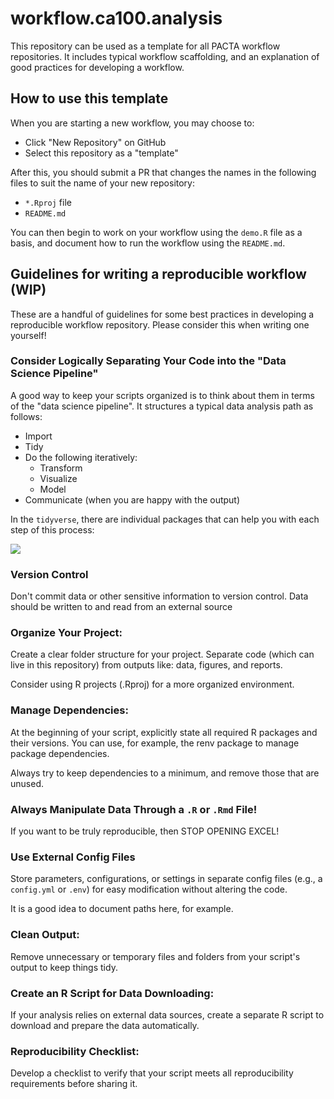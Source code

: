 # workflow.ca100.analysis
This repository can be used as a template for all PACTA workflow repositories. It includes typical workflow scaffolding, and an explanation of good practices for developing a workflow.

## How to use this template

When you are starting a new workflow, you may choose to: 
* Click "New Repository" on GitHub
* Select this repository as a "template"

After this, you should submit a PR that changes the names in the following files to suit the name of your new repository:
* `*.Rproj` file
* `README.md`

You can then begin to work on your workflow using the `demo.R` file as a basis, and document how to run the workflow using the `README.md`.

## Guidelines for writing a reproducible workflow (WIP)

These are a handful of guidelines for some best practices in developing a reproducible workflow repository. Please consider this when writing one yourself!


### Consider Logically Separating Your Code into the "Data Science Pipeline"

A good way to keep your scripts organized is to think about them in terms of the "data science pipeline". It structures a typical data analysis path as follows:

* Import
* Tidy
* Do the following iteratively:
  * Transform
  * Visualize
  * Model
* Communicate (when you are happy with the output)

In the `tidyverse`, there are individual packages that can help you with each step of this process:

[<img src="https://teachdatascience.com/post/tidyverse/tidyverse-package-workflow.png">](http://google.com.au/)



### Version Control
Don't commit data or other sensitive information to version control. Data should be written to and read from an external source

### Organize Your Project:

Create a clear folder structure for your project. Separate code (which can live in this repository) from outputs like: data, figures, and reports.

Consider using R projects (.Rproj) for a more organized environment.

### Manage Dependencies:

At the beginning of your script, explicitly state all required R packages and their versions. You can use, for example, the renv package to manage package dependencies.

Always try to keep dependencies to a minimum, and remove those that are unused.

### Always Manipulate Data Through a `.R` or `.Rmd` File!

If you want to be truly reproducible, then STOP OPENING EXCEL!


### Use External Config Files

Store parameters, configurations, or settings in separate config files (e.g., a `config.yml` or `.env`) for easy modification without altering the code. 

It is a good idea to document paths here, for example. 


### Clean Output:

Remove unnecessary or temporary files and folders from your script's output to keep things tidy.


### Create an R Script for Data Downloading:

If your analysis relies on external data sources, create a separate R script to download and prepare the data automatically.

### Reproducibility Checklist:

Develop a checklist to verify that your script meets all reproducibility requirements before sharing it.
